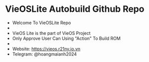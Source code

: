 # VieOSLite Autobuild Github Repo
 - Welcome To VieOSLite Repo 
 -
 - VieOS Lite is the part of VieOS Project 
 - Only Approve User Can Using "Action" To Build ROM
 -
 - Website: https://vieos.r21ny.io.vn
 - Telegram: @hoangmaianh2024
